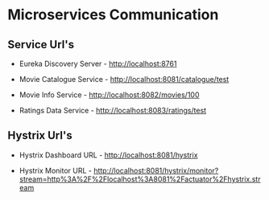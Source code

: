 # Microservices Communication

## Service Url's
* Eureka Discovery Server - [http://localhost:8761](http://localhost:8761)

* Movie Catalogue Service - [http://localhost:8081/catalogue/test](http://localhost:8081/catalogue/test)

* Movie Info Service      - [http://localhost:8082/movies/100](http://localhost:8082/movies/100)

* Ratings Data Service    - [http://localhost:8083/ratings/test](http://localhost:8083/ratings/test)

## Hystrix Url's
* Hystrix Dashboard URL   - [http://localhost:8081/hystrix](http://localhost:8081/hystrix)

* Hystrix Monitor URL     - [http://localhost:8081/hystrix/monitor?stream=http%3A%2F%2Flocalhost%3A8081%2Factuator%2Fhystrix.stream](http://localhost:8081/hystrix/monitor?stream=http%3A%2F%2Flocalhost%3A8081%2Factuator%2Fhystrix.stream)
